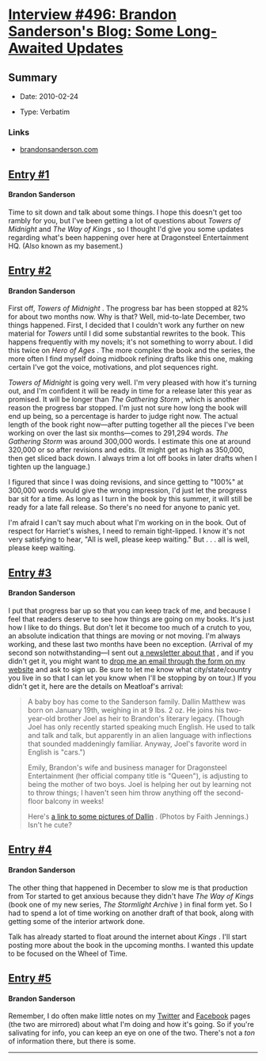 # [Interview #496: Brandon Sanderson's Blog: Some Long-Awaited Updates](https://www.theoryland.com/intvmain.php?i=496)

## Summary

- Date: 2010-02-24

- Type: Verbatim

### Links

- [brandonsanderson.com](http://www.brandonsanderson.com/blog/870/Some-Long-Awaited-Updates)


## [Entry #1](https://www.theoryland.com/intvmain.php?i=496#1)

#### Brandon Sanderson

Time to sit down and talk about some things. I hope this doesn't get too rambly for you, but I've been getting a lot of questions about
*Towers of Midnight*
and
*The Way of Kings*
, so I thought I'd give you some updates regarding what's been happening over here at Dragonsteel Entertainment HQ. (Also known as my basement.)

## [Entry #2](https://www.theoryland.com/intvmain.php?i=496#2)

#### Brandon Sanderson

First off,
*Towers of Midnight*
. The progress bar has been stopped at 82% for about two months now. Why is that? Well, mid-to-late December, two things happened. First, I decided that I couldn't work any further on new material for
*Towers*
until I did some substantial rewrites to the book. This happens frequently with my novels; it's not something to worry about. I did this twice on
*Hero of Ages*
. The more complex the book and the series, the more often I find myself doing midbook refining drafts like this one, making certain I've got the voice, motivations, and plot sequences right.

*Towers of Midnight*
is going very well. I'm very pleased with how it's turning out, and I'm confident it will be ready in time for a release later this year as promised. It will be longer than
*The Gathering Storm*
, which is another reason the progress bar stopped. I'm just not sure how long the book will end up being, so a percentage is harder to judge right now. The actual length of the book right now—after putting together all the pieces I've been working on over the last six months—comes to 291,294 words.
*The Gathering Storm*
was around 300,000 words. I estimate this one at around 320,000 or so after revisions and edits. (It might get as high as 350,000, then get sliced back down. I always trim a lot off books in later drafts when I tighten up the language.)

I figured that since I was doing revisions, and since getting to "100%" at 300,000 words would give the wrong impression, I'd just let the progress bar sit for a time. As long as I turn in the book by this summer, it will still be ready for a late fall release. So there's no need for anyone to panic yet.

I'm afraid I can't say much about what I'm working on in the book. Out of respect for Harriet's wishes, I need to remain tight-lipped. I know it's not very satisfying to hear, "All is well, please keep waiting." But . . . all is well, please keep waiting.

## [Entry #3](https://www.theoryland.com/intvmain.php?i=496#3)

#### Brandon Sanderson

I put that progress bar up so that you can keep track of me, and because I feel that readers deserve to see how things are going on my books. It's just how I like to do things. But don't let it become too much of a crutch to you, an absolute indication that things are moving or not moving. I'm always working, and these last two months have been no exception. (Arrival of my second son notwithstanding—I sent out
[a newsletter about that](http://www.brandonsanderson.com/article/60/Brandon-Sanderson-Newsletter-for-February-2010)
, and if you didn't get it, you might want to
[drop me an email through the form on my website](http://www.brandonsanderson.com/contact/)
and ask to sign up. Be sure to let me know what city/state/country you live in so that I can let you know when I'll be stopping by on tour.) If you didn't get it, here are the details on Meatloaf's arrival:

> A baby boy has come to the Sanderson family. Dallin Matthew was born on January 19th, weighing in at 9 lbs. 2 oz. He joins his two-year-old brother Joel as heir to Brandon's literary legacy. (Though Joel has only recently started speaking much English. He used to talk and talk and talk, but apparently in an alien language with inflections that sounded maddeningly familiar. Anyway, Joel's favorite word in English is "cars.")
>
> Emily, Brandon's wife and business manager for Dragonsteel Entertainment (her official company title is "Queen"), is adjusting to being the mother of two boys. Joel is helping her out by learning not to throw things; I haven't seen him throw anything off the second-floor balcony in weeks!
>
> Here's
> [a link to some pictures of Dallin](https://picasaweb.google.com/109650037631101102272/Dallin)
> . (Photos by Faith Jennings.) Isn't he cute?

## [Entry #4](https://www.theoryland.com/intvmain.php?i=496#4)

#### Brandon Sanderson

The other thing that happened in December to slow me is that production from Tor started to get anxious because they didn't have
*The Way of Kings*
(book one of my new series,
*The Stormlight Archive*
) in final form yet. So I had to spend a lot of time working on another draft of that book, along with getting some of the interior artwork done.

Talk has already started to float around the internet about
*Kings*
. I'll start posting more about the book in the upcoming months. I wanted this update to be focused on the Wheel of Time.

## [Entry #5](https://www.theoryland.com/intvmain.php?i=496#5)

#### Brandon Sanderson

Remember, I do often make little notes on my
[Twitter](http://twitter.com/BrandSanderson)
and
[Facebook](https://www.facebook.com/BrandonSandrson)
pages (the two are mirrored) about what I'm doing and how it's going. So if you're salivating for info, you can keep an eye on one of the two. There's not a
*ton*
of information there, but there is some.


---


